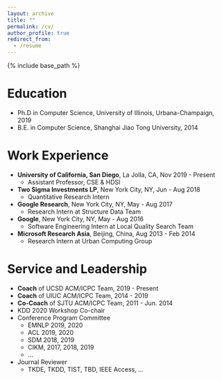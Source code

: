 ```yaml
---
layout: archive
title: ""
permalink: /cv/
author_profile: true
redirect_from:
  - /resume
---
```


{% include base_path %}

Education
======
* Ph.D in Computer Science, University of Illinois, Urbana-Champaign, 2019
* B.E. in Computer Science, Shanghai Jiao Tong University, 2014

Work Experience
======
- **University of California, San Diego**, La Jolla, CA,  Nov 2019 - Present
  * Assistant Professor, CSE & HDSI
- **Two Sigma Investments LP**, New York City, NY,  Jun - Aug 2018
  * Quantitative Research Intern
- **Google Research**, New York City, NY, May - Aug 2017
  * Research Intern at Structure Data Team
- **Google**, New York City, NY, May - Aug 2016
  * Software Engineering Intern at Local Quality Search Team
- **Microsoft Research Asia**, Beijing, China, Aug 2013 - Feb 2014
  * Research Intern at Urban Computing Group

  
Service and Leadership
======

- **Coach** of UCSD ACM/ICPC Team, 2019 - Present
- **Coach** of UIUC ACM/ICPC Team, 2014 - 2019
- **Co-Coach** of SJTU ACM/ICPC Team, 2011 - Jun. 2014
- KDD 2020 Workshop Co-chair
- Conference Program Committee
  * EMNLP 2019, 2020
  * ACL 2019, 2020
  * SDM 2018, 2019
  * CIKM, 2017, 2018, 2019
  * ...
- Journal Reviewer
  - TKDE, TKDD, TIST, TBD, IEEE Access, ...
